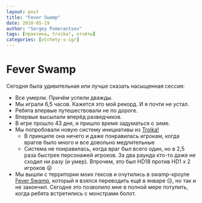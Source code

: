 ```yaml
---
layout: post
title: "Fever Swamp"
date: 2018-05-19
author: "Sergey Pomerantsev"
tags: [практика, troika!, отчёты]
categories: [otchety-s-igr]
---
```


# Fever Swamp


Сегодня была удивительная или лучше сказать насыщенная сессия:

- Все умерли. Причём успели дважды.
- Мы играли 6,5 часов. Кажется это мой рекорд. И я почти не устал.
- Ребята впервые путешествовали не по дороге.
- Впервые высылали вперёд разведчиков.
- В игре прошло 43 дня, и пришло время задуматься о зиме.
- Мы попробовали новую систему инициативы из [Troika!](https://www.melsonia.com/product/troika-initiative-deck)
	- В принципе она ничего и даже понравилась игрокам, когда врагов было много и все довольно медлительные
	- Система не понравилась, когда враг был всего один, но в 2,5 раза быстрее персонажей игроков. За два раунда кто-то даже не сходил ни разу (и умер). Впрочем, это был HD18 против HD1 х 2 игроков 😜
- Мы вышли с территории моих гексов и очутились в swamp-кроуле [Fever Swamp](https://www.drivethrurpg.com/product/224803/Fever-Swamp), который я взялся переводить ещё в январе 😥, но так и не закончил. Сегодня это позволило мне в полной мере потупить, когда ребята встретились с монстрами болот.
